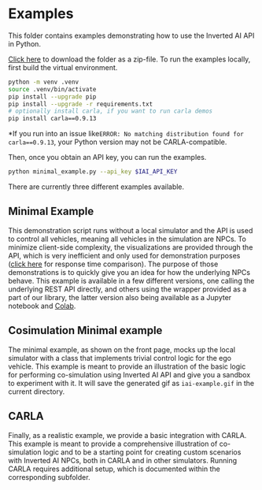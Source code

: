 # Examples

This folder contains examples demonstrating how to use the Inverted AI API in Python. 
<!-- start exampels -->
[Click here](https://download-directory.github.io/?url=https://github.com/inverted-ai/invertedai/tree/master/examples) to download the folder as a zip-file.
To run the examples locally, first build the virtual environment.
```bash
python -m venv .venv
source .venv/bin/activate
pip install --upgrade pip
pip install --upgrade -r requirements.txt
# optionally install carla, if you want to run carla demos 
pip install carla==0.9.13
```
*If you run into an issue like`ERROR: No matching distribution found for carla==0.9.13`, your Python version may not
be CARLA-compatible.

Then, once you obtain an API key, you can run the examples.
```bash
python minimal_example.py --api_key $IAI_API_KEY
```
There are currently three different examples available.

## Minimal Example

This demonstration script runs without a local simulator and the API is used to control
all vehicles, meaning all vehicles in the simulation are NPCs. To minimize client-side
complexity, the visualizations are provided through the API, which is very inefficient
and only used for demonstration purposes ([click here](https://colab.research.google.com/github/inverted-ai/invertedai-drive/blob/develop/examples/response_time.ipynb) for response time comparison). The purpose of those demonstrations is to
quickly give you an idea for how the underlying NPCs behave. This example is available
in a few different versions, one calling the underlying REST API directly, and others
using the wrapper provided as a part of our library, the latter version also being
available as a Jupyter notebook and
[Colab](https://colab.research.google.com/github/inverted-ai/invertedai-drive/blob/develop/examples/npc_only.ipynb).

## Cosimulation Minimal example

The minimal example, as shown on the front page, mocks up the local simulator with
a class that implements trivial control logic for the ego vehicle. This example is
meant to provide an illustration of the basic logic for performing co-simulation
using Inverted AI API and give you a sandbox to experiment with it. It will save 
the generated gif as `iai-example.gif` in the current directory.

## CARLA

Finally, as a realistic example, we provide a basic integration with CARLA.
This example is meant to provide a comprehensive illustration of co-simulation logic
and to be a starting point for creating custom scenarios with Inverted AI NPCs,
both in CARLA and in other simulators. Running CARLA requires additional setup,
which is documented within the corresponding subfolder.

<!-- end exampels -->
